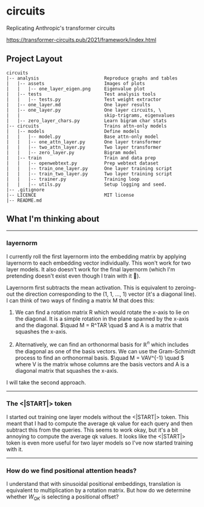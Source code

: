 # circuits
Replicating Anthropic's transformer circuits

https://transformer-circuits.pub/2021/framework/index.html

## Project Layout
```
circuits
|-- analysis                        Reproduce graphs and tables
|   |-- assets                      Images of plots
|   |   |-- one_layer_eigen.png     Eigenvalue plot
|   |-- tests                       Test analysis tools
|   |   |-- tests.py                Test weight extractor
|   |-- one_layer.md                One layer results
|   |-- one_layer.py                One layer circuits, \
|   |                               skip-trigrams, eigenvalues
|   |-- zero_layer_chars.py         Learn bigram char stats
|-- circuits                        Trains attn-only models
|   |-- models                      Define models
|   |   |-- model.py                Base attn-only model
|   |   |-- one_attn_layer.py       One layer transformer
|   |   |-- two_attn_layer.py       Two layer transformer
|   |   |-- zero_layer.py           Bigram model
|   |-- train                       Train and data prep
|   |   |-- openwebtext.py          Prep webtext dataset
|   |   |-- train_one_layer.py      One layer training script
|   |   |-- train_two_layer.py      Two layer training script
|   |   |-- trainer.py              Training loop
|   |   |-- utils.py                Setup logging and seed.
|-- .gitignore                      
|-- LICENCE                         MIT license
|-- README.md

```

## What I'm thinking about

---
### layernorm
I currently roll the first layernorm into the embedding matrix by applying layernorm to each embedding vector individually. This won't work for two layer models.
It also doesn't work for the final layernorm (which I'm pretending doesn't exist even though I train with it 👀).

Layernorm first subtracts the mean activation. This is equivalent to zeroing-out the direction corresponding to the (1, 1, ..., 1) vector (it's a diagonal line). I can think of two ways of finding a matrix M that does this:

1. We can find a rotation matrix R which would rotate the x-axis to lie on the diagonal. It is a simple rotation in the plane spanned by the x-axis and the diagonal. $\quad M = R^TAR \quad $ and A is a matrix that squashes the x-axis.

2. Alternatively, we can find an orthonormal basis for $\mathbb{R}^n$ which includes the diagonal as one of the basis vectors. We can use the Gram-Schmidt process to find an orthonormal basis. $\quad M = VAV^{-1} \quad $ where V is the matrix whose columns are the basis vectors and A is a diagonal matrix that squashes the x-axis.

I will take the second approach.



---
### The <|START|> token
I started out training one layer models without the <|START|> token. This meant that I had to compute the average qk value for each query and then subtract this from the queries. This seems to work okay, but it's a bit annoying to compute the average qk values. It looks like the <|START|> token is even more useful for two layer models so I've now started training with it.

---
### How do we find positional attention heads?
I understand that with sinusoidal positional embeddings, translation is equivalent to multiplication by a rotation matrix. But how do we determine whether $W_{QK}$ is selecting a positional offset?

